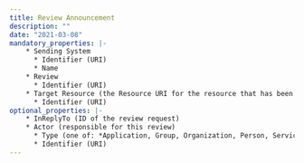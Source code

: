 ```yaml
---
title: Review Announcement
description: ""
date: "2021-03-08"
mandatory_properties: |-
    * Sending System
      * Identifier (URI)
      * Name
    * Review
      * Identifier (URI)
    * Target Resource (the Resource URI for the resource that has been reviewed)
      * Identifier (URI)
optional_properties: |-
    * InReplyTo (ID of the review request)
    * Actor (responsible for this review)
      * Type (one of: *Application, Group, Organization, Person, Service*)
      * Identifier (URI)
---
```



